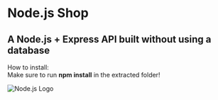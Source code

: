 # Node.js Shop
  
## A Node.js + Express API built without using a database  
  
How to install:  
Make sure to run <strong>npm install</strong> in the extracted folder!  
  
![Node.js Logo](https://agenciamultiverso.com.br/portfolio/nodejs.jpg)
